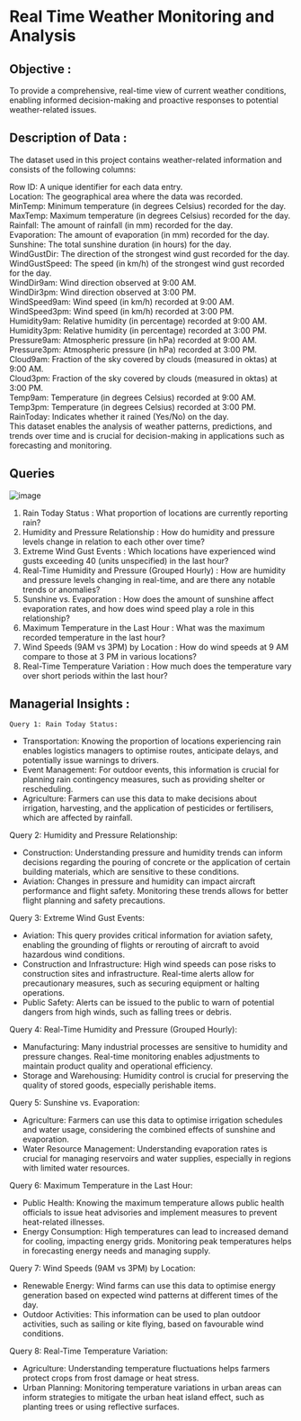 # Real Time Weather Monitoring and Analysis </br>

## Objective : 
To provide a comprehensive, real-time view of current weather conditions, enabling informed decision-making and proactive responses to potential weather-related issues. </br>

## Description of Data :
The dataset used in this project contains weather-related information and consists of the following columns:

Row ID: A unique identifier for each data entry. </br>
Location: The geographical area where the data was recorded. </br>
MinTemp: Minimum temperature (in degrees Celsius) recorded for the day. </br>
MaxTemp: Maximum temperature (in degrees Celsius) recorded for the day. </br>
Rainfall: The amount of rainfall (in mm) recorded for the day. </br>
Evaporation: The amount of evaporation (in mm) recorded for the day. </br>
Sunshine: The total sunshine duration (in hours) for the day. </br>
WindGustDir: The direction of the strongest wind gust recorded for the day. </br>
WindGustSpeed: The speed (in km/h) of the strongest wind gust recorded for the day. </br>
WindDir9am: Wind direction observed at 9:00 AM. </br>
WindDir3pm: Wind direction observed at 3:00 PM. </br>
WindSpeed9am: Wind speed (in km/h) recorded at 9:00 AM. </br>
WindSpeed3pm: Wind speed (in km/h) recorded at 3:00 PM. </br>
Humidity9am: Relative humidity (in percentage) recorded at 9:00 AM. </br>
Humidity3pm: Relative humidity (in percentage) recorded at 3:00 PM. </br>
Pressure9am: Atmospheric pressure (in hPa) recorded at 9:00 AM. </br>
Pressure3pm: Atmospheric pressure (in hPa) recorded at 3:00 PM. </br>
Cloud9am: Fraction of the sky covered by clouds (measured in oktas) at 9:00 AM. </br>
Cloud3pm: Fraction of the sky covered by clouds (measured in oktas) at 3:00 PM. </br>
Temp9am: Temperature (in degrees Celsius) recorded at 9:00 AM. </br>
Temp3pm: Temperature (in degrees Celsius) recorded at 3:00 PM. </br>
RainToday: Indicates whether it rained (Yes/No) on the day. </br>
This dataset enables the analysis of weather patterns, predictions, and trends over time and is crucial for decision-making in applications such as forecasting and monitoring. </br>

## Queries
![image](https://github.com/user-attachments/assets/bffe6eef-0963-4599-ae9d-3a2c044abf97)

1. Rain Today Status : What proportion of locations are currently reporting rain?
2. Humidity and Pressure Relationship :  How do humidity and pressure levels change in relation to each other over time?
3. Extreme Wind Gust Events : Which locations have experienced wind gusts exceeding 40 (units unspecified) in the last hour?
4. Real-Time Humidity and Pressure (Grouped Hourly) : How are humidity and pressure levels changing in real-time, and are there any notable trends or anomalies?
5. Sunshine vs. Evaporation : How does the amount of sunshine affect evaporation rates, and how does wind speed play a role in this relationship?
6. Maximum Temperature in the Last Hour : What was the maximum recorded temperature in the last hour? 
7. Wind Speeds (9AM vs 3PM) by Location : How do wind speeds at 9 AM compare to those at 3 PM in various locations? 
8. Real-Time Temperature Variation :  How much does the temperature vary over short periods within the last hour? 

## Managerial Insights :
    Query 1: Rain Today Status:
*   Transportation: Knowing the proportion of locations experiencing rain enables logistics managers to optimise routes, anticipate delays, and potentially issue warnings to drivers.
*   Event Management: For outdoor events, this information is crucial for planning rain contingency measures, such as providing shelter or rescheduling.
*   Agriculture: Farmers can use this data to make decisions about irrigation, harvesting, and the application of pesticides or fertilisers, which are affected by rainfall.

Query 2: Humidity and Pressure Relationship:
*   Construction: Understanding pressure and humidity trends can inform decisions regarding the pouring of concrete or the application of certain building materials, which are sensitive to these conditions.
*   Aviation: Changes in pressure and humidity can impact aircraft performance and flight safety. Monitoring these trends allows for better flight planning and safety precautions.

Query 3: Extreme Wind Gust Events:
*   Aviation: This query provides critical information for aviation safety, enabling the grounding of flights or rerouting of aircraft to avoid hazardous wind conditions.
*   Construction and Infrastructure: High wind speeds can pose risks to construction sites and infrastructure. Real-time alerts allow for precautionary measures, such as securing equipment or halting operations.
*   Public Safety: Alerts can be issued to the public to warn of potential dangers from high winds, such as falling trees or debris.

Query 4: Real-Time Humidity and Pressure (Grouped Hourly):
*   Manufacturing: Many industrial processes are sensitive to humidity and pressure changes. Real-time monitoring enables adjustments to maintain product quality and operational efficiency.
*   Storage and Warehousing: Humidity control is crucial for preserving the quality of stored goods, especially perishable items. 

Query 5: Sunshine vs. Evaporation:
*   Agriculture: Farmers can use this data to optimise irrigation schedules and water usage, considering the combined effects of sunshine and evaporation.
*   Water Resource Management: Understanding evaporation rates is crucial for managing reservoirs and water supplies, especially in regions with limited water resources.

Query 6: Maximum Temperature in the Last Hour:
*   Public Health:  Knowing the maximum temperature allows public health officials to issue heat advisories and implement measures to prevent heat-related illnesses.
*   Energy Consumption: High temperatures can lead to increased demand for cooling, impacting energy grids.  Monitoring peak temperatures helps in forecasting energy needs and managing supply.

Query 7: Wind Speeds (9AM vs 3PM) by Location:
*   Renewable Energy: Wind farms can use this data to optimise energy generation based on expected wind patterns at different times of the day.
*   Outdoor Activities: This information can be used to plan outdoor activities, such as sailing or kite flying, based on favourable wind conditions.

Query 8: Real-Time Temperature Variation:
*   Agriculture: Understanding temperature fluctuations helps farmers protect crops from frost damage or heat stress.
*   Urban Planning: Monitoring temperature variations in urban areas can inform strategies to mitigate the urban heat island effect, such as planting trees or using reflective surfaces.




